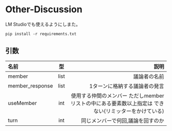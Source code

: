 # Other-Discussion
LM Studioでも使えるようにしまた。

```
pip install -r requirements.txt
```

## 引数
|名前|型|説明|
|:--|:--:|--:|
|member|list|議論者の名前|
|member_response|list|1ターンに格納する議論者の発言|
|useMember|int|使用する仲間のメンバー  ただしmemberリストの中にある要素数以上指定は  できない(リミッターをかけている)|
|turn|int|同じメンバーで何回,議論を回すのか|
